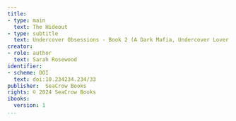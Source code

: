 ```yaml
---
title:
- type: main
  text: The Hideout
- type: subtitle
  text: Undercover Obsessions - Book 2 (A Dark Mafia, Undercover Lover Romance)
creator:
- role: author
  text: Sarah Rosewood
identifier:
- scheme: DOI
  text: doi:10.234234.234/33
publisher:  SeaCrow Books
rights: © 2024 SeaCrow Books
ibooks:
  version: 1
...
```





